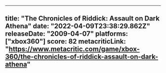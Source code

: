 
---
title: "The Chronicles of Riddick: Assault on Dark Athena"
date: "2022-04-09T23:38:29.862Z"
releaseDate: "2009-04-07"
platforms: ["xbox360"]
score: 82
metacriticLink: "https://www.metacritic.com/game/xbox-360/the-chronicles-of-riddick-assault-on-dark-athena"
---

